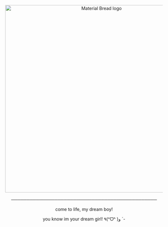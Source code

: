 <p align="center">
    <img width="600" src="https://github.com/user-attachments/assets/fde94527-7828-482e-b994-ce7658b3c2f7" alt="Material Bread logo">
</p>

<p align="center">
───────────────────────────────────────────────
</p>

<p align="center">
come to life, my dream boy!
</p>

<p align="center">
you know im your dream girl! ٩(^ᗜ^ )و ´-
</p>


